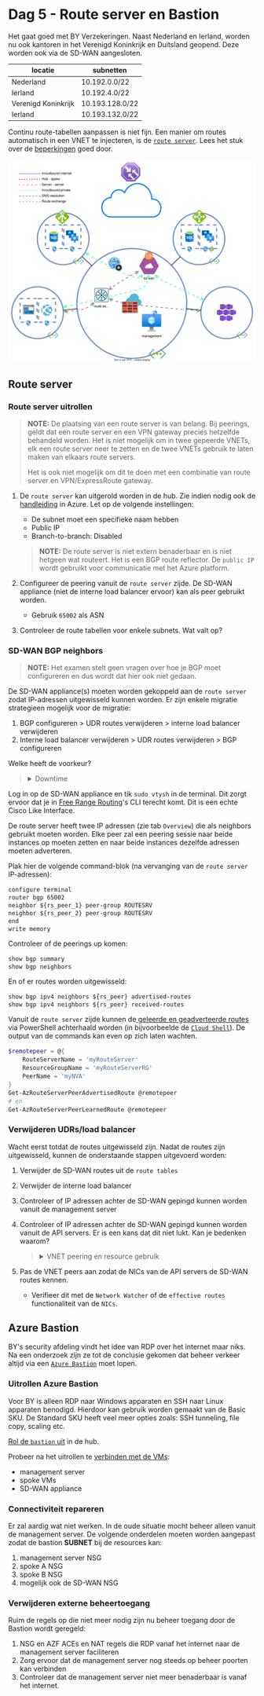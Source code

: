 # Dag 5 - Route server en Bastion

Het gaat goed met BY Verzekeringen. Naast Nederland en Ierland, worden nu ook kantoren in het Verenigd Koninkrijk en Duitsland geopend. Deze worden ook via de SD-WAN aangesloten.

| locatie | subnetten | 
| --- | --- | 
| Nederland | 10.192.0.0/22 |
| Ierland | 10.192.4.0/22 |
| Verenigd Koninkrijk | 10.193.128.0/22 |
| Ierland | 10.193.132.0/22 |

Continu route-tabellen aanpassen is niet fijn. Een manier om routes automatisch in een VNET te injecteren, is de [`route server`](https://docs.microsoft.com/en-us/azure/route-server/overview). Lees het stuk over de [beperkingen](https://docs.microsoft.com/en-us/azure/route-server/overview#route-server-limits) goed door.

![Route server](./data/route_server.svg)

## Route server

### Route server uitrollen

> **NOTE:** De plaatsing van een route server is van belang. Bij peerings, geldt dat een route server en een VPN gateway precies hetzelfde behandeld worden. Het is niet mogelijk om in twee gepeerde VNETs, elk een route server neer te zetten en de twee VNETs gebruik te laten maken van elkaars route servers.
>
> Het is ook niet mogelijk om dit te doen met een combinatie van route server en VPN/ExpressRoute gateway.

1. De `route server` kan uitgerold worden in de hub. Zie indien nodig ook de [handleiding](https://docs.microsoft.com/en-us/azure/route-server/quickstart-configure-route-server-portal) in Azure. Let op de volgende instellingen:
    * De subnet moet een specifieke naam hebben
    * Public IP
    * Branch-to-branch: Disabled

    > **NOTE:** De route server is niet extern benaderbaar en is niet hetgeen wat routeert. Het is een BGP route reflector. De `public IP` wordt gebruikt voor communicatie met het Azure platform.
1. Configureer de peering vanuit de `route server` zijde. De SD-WAN appliance (niet de interne load balancer ervoor) kan als peer gebruikt worden.
    * Gebruik `65002` als ASN
1. Controleer de route tabellen voor enkele subnets. Wat valt op?

### SD-WAN BGP neighbors

> **NOTE:** Het examen stelt geen vragen over hoe je BGP moet configureren en dus wordt dat hier ook niet gedaan.

De SD-WAN appliance(s) moeten worden gekoppeld aan de `route server` zodat IP-adressen uitgewisseld kunnen worden. Er zijn enkele migratie strategieen mogelijk voor de migratie: 

1. BGP configureren > UDR routes verwijderen > interne load balancer verwijderen
1. Interne load balancer verwijderen > UDR routes verwijderen > BGP configureren

Welke heeft de voorkeur?
> <details><summary>Downtime</summary>
>
> In de meeste situaties is downtime niet gewenst. Door de BGP koppeling eerst op te zetten en vervolgens de UDR's aan te passen en als laatst de load balancer te verwijderen, heb je minder/geen downtime.

</details>

Log in op de SD-WAN appliance en tik `sudo vtysh` in de terminal. Dit zorgt ervoor dat je in [Free Range Routing](https://frrouting.org/)'s CLI terecht komt. Dit is een echte Cisco Like Interface.

De route server heeft twee IP adressen (zie tab `Overview`) die als neighbors gebruikt moeten worden. Elke peer zal een peering sessie naar beide instances op moeten zetten en naar beide instances dezelfde adressen moeten adverteren.

Plak hier de volgende command-blok (na vervanging van de `route server` IP-adressen):

```cisco
configure terminal
router bgp 65002
neighbor ${rs_peer_1} peer-group ROUTESRV
neighbor ${rs_peer_2} peer-group ROUTESRV
end
write memory
```

Controleer of de peerings up komen:

```cisco
show bgp summary
show bgp neighbors
```

En of er routes worden uitgewisseld:
```cisco
show bgp ipv4 neighbors ${rs_peer} advertised-routes
show bgp ipv4 neighbors ${rs_peer} received-routes
```

Vanuit de `route server` zijde kunnen de[ geleerde en geadverteerde routes](https://docs.microsoft.com/en-us/azure/route-server/quickstart-configure-route-server-powershell#troubleshooting) via PowerShell achterhaald worden (in bijvoorbeelde de [`Cloud Shell`](https://docs.microsoft.com/en-us/azure/cloud-shell/overview)). De output van de commands kan even op zich laten wachten.

```powershell
$remotepeer = @{
    RouteServerName = 'myRouteServer'
    ResourceGroupName = 'myRouteServerRG'
    PeerName = 'myNVA'
}
Get-AzRouteServerPeerAdvertisedRoute @remotepeer
# en 
Get-AzRouteServerPeerLearnedRoute @remotepeer
```

### Verwijderen UDRs/load balancer

Wacht eerst totdat de routes uitgewisseld zijn. Nadat de routes zijn uitgewisseld, kunnen de onderstaande stappen uitgevoerd worden:

1. Verwijder de SD-WAN routes uit de `route tables` 
1. Verwijder de interne load balancer
1. Controleer of IP adressen achter de SD-WAN gepingd kunnen worden vanuit de management server
1. Controleer of IP adressen achter de SD-WAN gepingd kunnen worden vanuit de API servers. Er is een kans dat dit niet lukt. Kan je bedenken waarom?

    > <details><summary>VNET peering en resource gebruik</summary>
    >
    > De VNET peerings hebben allerlei opties. Een van de opties is om gebruik te maken van de Route Server/VPN gateway van de gepeerde     netwerk. Als dit uit staat, zullen de spokes de routes niet geleerd hebben. Ook als in de hub het niet toegestaan is dat peers zijn     gateway/route server gebruiken kan het falen.
    >
    > Echter, de default route is de Azure Firewall. Indien hier een allow-any-any is geconfigureerd, kan stateless verkeer mogelijk wel lukken. De AZF zal namelijk verkeer voor deze subnetten ontvangen en doorzetten naar zijn default gateway. Deze kent de BGP routes en stuurt het verkeer door naar de SD-WAN appliance. De SD-WAN appliance kent de API server subnetten door de peering en zal het verkeer direct terugsturen. TCP verkeer faalt (AZF ziet maar een kant van de sessie), maar ICMP zal prima lukken.

    </details>
1. Pas de VNET peers aan zodat de NICs van de API servers de SD-WAN routes kennen.
    * Verifieer dit met de `Network Watcher` of de `effective routes` functionaliteit van de `NICs`.


## Azure Bastion

BY's security afdeling vindt het idee van RDP over het internet maar niks. Na een onderzoek zijn ze tot de conclusie gekomen dat beheer verkeer altijd via een [`Azure Bastion`](https://docs.microsoft.com/en-us/azure/bastion/bastion-overview) moet lopen.

### Uitrollen Azure Bastion

Voor BY is alleen RDP naar Windows apparaten en SSH naar Linux apparaten benodigd. Hierdoor kan gebruik worden gemaakt van de Basic SKU. De Standard SKU heeft veel meer opties zoals: SSH tunneling, file copy, scaling etc. 

[Rol de `bastion` uit](https://docs.microsoft.com/en-us/azure/bastion/quickstart-host-portal#createvmset) in de hub.

Probeer na het uitrollen te [verbinden met de VMs](https://docs.microsoft.com/en-us/azure/bastion/quickstart-host-portal#connect):
* management server
* spoke VMs
* SD-WAN appliance

### Connectiviteit repareren

Er zal aardig wat niet werken. In de oude situatie mocht beheer alleen vanuit de management server. De volgende onderdelen moeten worden aangepast zodat de bastion **SUBNET** bij de resources kan:
1. management server NSG
1. spoke A NSG
1. spoke B NSG
1. mogelijk ook de SD-WAN NSG

### Verwijderen externe beheertoegang

Ruim de regels op die niet meer nodig zijn nu beheer toegang door de Bastion wordt geregeld:
1. NSG en AZF ACEs en NAT regels die RDP vanaf het internet naar de management server faciliteren
1. Zorg ervoor dat de management server nog steeds op beheer poorten kan verbinden
1. Controleer dat de management server niet meer benaderbaar is vanaf het internet.
